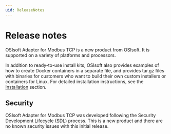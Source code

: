```yaml
---
uid: ReleaseNotes
---
```


# Release notes

OSIsoft Adapter for Modbus TCP is a new product from OSIsoft. It is supported on a variety of platforms and processors.

In addition to ready-to-use install kits, OSIsoft also provides examples of how to create Docker containers in a separate file, and provides tar.gz files with binaries for customers who want to build their own custom installers or containers for Linux. For detailed installation instructions, see the [Installation](xref:Installation) section.

## Security

OSIsoft Adapter for Modbus TCP was developed following the Security Development Lifecycle (SDL) process. This is a new product and there are no known security issues with this initial release.
